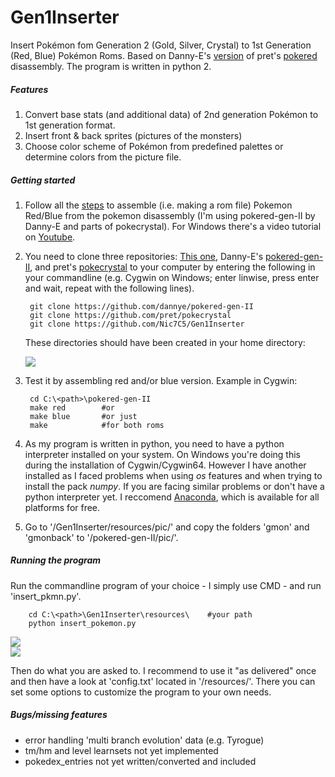 # Gen1Inserter
Insert Pokémon fom Generation 2 (Gold, Silver, Crystal) to 1st Generation (Red, Blue) Pokémon Roms. Based on Danny-E's [version](https://github.com/dannye/pokered-gen-II) of pret's [pokered](https://github.com/pret/pokered) disassembly. The program is written in python 2.

##### Features
1. Convert base stats (and additional data) of 2nd generation Pokémon to 1st generation format.
2. Insert front & back sprites (pictures of the monsters)
3. Choose color scheme of Pokémon from predefined palettes or determine colors  from the picture file.


##### Getting started
1. Follow all the [steps](https://github.com/pret/pokered/blob/master/INSTALL.md) to assemble (i.e. making a rom file) Pokemon Red/Blue from the pokemon disassembly (I'm using pokered-gen-II by Danny-E and parts of pokecrystal). For Windows there's a video tutorial on [Youtube](https://www.youtube.com/watch?v=fYytG7IUUWg).

2. You need to clone three repositories: [This one](https://github.com/Nic7C5/Gen1Inserter), Danny-E's [pokered-gen-II](https://github.com/dannye/pokered-gen-II), and pret's [pokecrystal](https://github.com/pret/pokecrystal) to your computer by entering the following in your commandline (e.g. Cygwin on Windows; enter linwise, press enter and wait, repeat with the following lines).

        git clone https://github.com/dannye/pokered-gen-II
        git clone https://github.com/pret/pokecrystal
        git clone https://github.com/Nic7C5/Gen1Inserter
        
    These directories should have been created in your home directory:
    
    ![](https://dl.dropboxusercontent.com/u/55188886/screen_1.png)

3. Test it by assembling red and/or blue version. Example in Cygwin:

        cd C:\<path>\pokered-gen-II
        make red        #or
        make blue       #or just
        make            #for both roms
    

4. As my program is written in python, you need to have a python interpreter installed on your system. On Windows you're doing this during the installation of Cygwin/Cygwin64. However I have another installed as I faced problems when using *os* features and when trying to install the pack *numpy*. If you are facing similar problems or don't have a python interpreter yet. I reccomend [Anaconda](https://www.continuum.io/downloads), which is available for all platforms for free.

5. Go to '<home>/Gen1Inserter/resources/pic/' and copy the folders 'gmon' and 'gmonback' to '<home>/pokered-gen-II/pic/'.

##### Running the program
Run the commandline program of your choice - I simply use CMD - and run 'insert_pkmn.py'.
        
        cd C:\<path>\Gen1Inserter\resources\    #your path
        python insert_pokemon.py
    
![](https://dl.dropboxusercontent.com/u/55188886/Unbenannt2.PNG)  
![](https://dl.dropboxusercontent.com/u/55188886/Unbenannt.PNG)

Then do what you are asked to. I recommend to use it "as delivered" once and then have a look at 'config.txt' located in '/resources/'. There you can set some options to customize the program to your own needs. 

##### Bugs/missing features
* error handling 'multi branch evolution' data (e.g. Tyrogue)
* tm/hm and level learnsets not yet implemented
* pokedex_entries not yet written/converted and included
